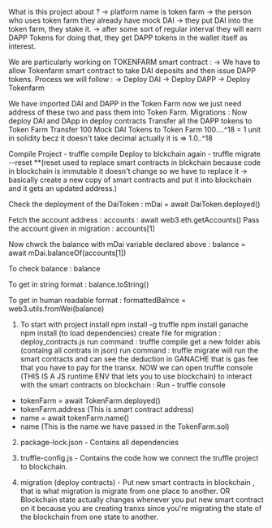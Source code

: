 What is this project about ?
-> platform name is token farm 
-> the person who uses token farm they already have mock DAI
-> they put DAI into the token farm, they stake it.
-> after some sort of regular interval they will earn DAPP Tokens for doing that, they get DAPP tokens in the wallet itself as interest.

We are particularly working on TOKENFARM smart contract :
-> We have to allow Tokenfarm smart contract to take DAI deposits and then issue DAPP tokens.
Process we will follow :
-> Deploy DAI
-> Deploy DAPP
-> Deploy Tokenfarm

We have imported DAI and DAPP in the Token Farm now we just need address of these two and pass them into Token Farm.
Migrations :
Now deploy DAI and DApp in deploy contracts 
Transfer all the DAPP tokens to Token Farm
Transfer 100 Mock DAI Tokens to Token Farm
100....^18 = 1 unit in solidity becz it doesn't take decimal actually it is => 1.0..^18

Compile Project - truffle compile
Deploy to blckchain again - truffle migrate --reset 
**(reset used to replace smart contracts in blckchain because code in blockchain is immutable it doesn't change so we have to replace it -> basically create a new copy of smart contracts and put it into blockchain and it gets an updated address.)

Check the deployment of the DaiToken : mDai = await DaiToken.deployed()

Fetch the account address : accounts : await web3.eth.getAccounts()
Pass the account given in migration : accounts[1]

Now chwck the balance with mDai variable declared above : balance = await mDai.balanceOf(accounts[1])

To check balance : balance 

To get in string format : balance.toString()

To get in human readable format : formattedBalnce = web3.utils.fromWei(balance)




1) To start with project install
npm install -g truffle
npm install ganache 
npm install (to load dependencies)
create file for migration : deploy_contracts.js 
run command : truffle compile
get a new folder abis (containg all contrats in json)
run command : truffle migrate 
will run the smart contracts and can see the deduction in GANACHE that is gas fee that you have to pay for the transx.
NOW we can open truffle console (THIS IS A JS runtime ENV that lets you to use blockchain) to interact with the smart contracts on blockchain :
Run - truffle console
- tokenFarm = await TokenFarm.deployed()
- tokenFarm.address (This is smart contract address)
- name = await tokenFarm.name()
- name (This is the name we have passed in the TokenFarm.sol)

2) package-lock.json - Contains all dependencies 

3) truffle-config.js - Contains the code how we connect the truffle project to blockchain.

4) migration (deploy contracts) - Put new smart contracts in blockchain , that is what migration is migrate from one place to another. OR Blockchain state actually changes whenever you put new smart contract on it because you are creating tranxs since you're migrating the state of the blockchain from one state to another.